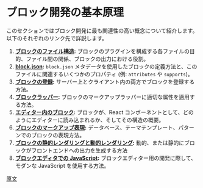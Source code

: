 <!-- 
# Fundamentals of Block Development
 -->
# ブロック開発の基本原理

<!-- 
This section provides an introduction to the most relevant concepts in block development. Use the following links to learn more:
 -->
このセクションではブロック開発に最も関連性の高い概念について紹介します。以下のそれぞれのリンク先で詳説します。

<!-- 
1. **[File structure of a block](https://developer.wordpress.org/block-editor/getting-started/fundamentals/file-structure-of-a-block):** The purpose of each file that composes a block plugin, the relationships between them, and their role in the block output.
1. **[`block.json`](https://developer.wordpress.org/block-editor/getting-started/fundamentals/block-json):** How a block is defined using its `block.json` metadata and some relevant properties of this file (such as `attributes` and `supports`).
1. **[Registration of a block](https://developer.wordpress.org/block-editor/getting-started/fundamentals/registration-of-a-block):** How a block is registered on both the server and in the client.
1. **[Block wrapper](https://developer.wordpress.org/block-editor/getting-started/fundamentals/block-wrapper):** How to apply the proper attributes to the block's markup wrapper.
1. **[The block in the Editor](https://developer.wordpress.org/block-editor/getting-started/fundamentals/block-in-the-editor):** How a block, as a React component, is loaded in the Block Editor and an overview of its structure.
1. **[Markup representation of a block](https://developer.wordpress.org/block-editor/getting-started/fundamentals/markup-representation-block):** How blocks are represented in the database, theme templates, and patterns.
1. **[Static or Dynamic rendering of a block](https://developer.wordpress.org/block-editor/getting-started/fundamentals/static-dynamic-rendering):** How blocks generate their front-end output either dynamically or statically.
1. **[Javascript in the Block Editor](https://developer.wordpress.org/block-editor/getting-started/fundamentals/javascript-in-the-block-editor):** How to work with modern Javascript when developing for the Block Editor.
 -->
1. **[ブロックのファイル構造](https://ja.wordpress.org/team/handbook/block-editor/getting-started/fundamentals/file-structure-of-a-block):** ブロックのプラグインを構成する各ファイルの目的、ファイル間の関係、ブロックの出力における役割。
1. **[block.json](https://ja.wordpress.org/team/handbook/block-editor/getting-started/fundamentals/block-json):** `block.json` メタデータを使用したブロックの定義方法と、このファイルに関連するいくつかのプロパティ (例: `attributes` や `supports`)。
1. **[ブロックの登録](https://ja.wordpress.org/team/handbook/block-editor/getting-started/fundamentals/registration-of-a-block):** サーバー上とクライアント内の両方でブロックを登録する方法。
1. **[ブロックラッパー](https://ja.wordpress.org/team/handbook/block-editor/getting-started/fundamentals/block-wrapper):** ブロックのマークアップラッパーに適切な属性を適用する方法。
1. **[エディター内のブロック](https://ja.wordpress.org/team/handbook/block-editor/getting-started/fundamentals/block-in-the-editor/):** ブロックが、React コンポーネントとして、どのようにエディターに読み込まれるか、そしてその構造の概要。
1. **[ブロックのマークアップ表現](https://ja.wordpress.org/team/handbook/block-editor/getting-started/fundamentals/markup-representation-block/):** データベース、テーマテンプレート、パターンでのブロックの表現方法。
1. **[ブロックの静的レンダリングと動的レンダリング](https://ja.wordpress.org/team/handbook/block-editor/getting-started/fundamentals/static-dynamic-rendering):** 動的、または静的にブロックがフロントエンドへの出力を生成する方法
1. **[ブロックエディタでの JavaScript](https://ja.wordpress.org/team/handbook/block-editor/getting-started/fundamentals/javascript-in-the-block-editor):** ブロックエディター用の開発に際して、モダンな JavaScript を使用する方法。

[原文](https://github.com/WordPress/gutenberg/blob/trunk/docs/getting-started/fundamentals/README.md)





